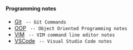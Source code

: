 #### Programming notes

- [Git](git.md) ` -- Git Commands`
- [OOP](oop.md) ` -- Object Oriented Programming notes`
- [VIM](vim.md) ` -- VIM command line editor notes`
- [VSCode](vscode.md) ` -- Visual Studio Code notes`